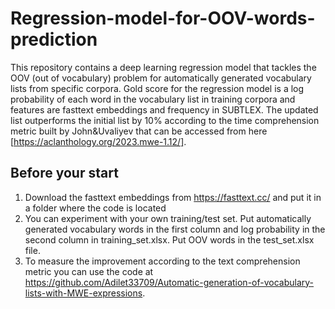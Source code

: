 # Regression-model-for-OOV-words-prediction
This repository contains a deep learning regression model that tackles the OOV (out of vocabulary) problem for automatically generated vocabulary lists from specific corpora. Gold score for the regression model is a log probability of each word in the vocabulary list in training corpora and features are fasttext embeddings and frequency in SUBTLEX. The updated list outperforms the initial list by 10% according to the time comprehension metric built by John&Uvaliyev that can be accessed from here [https://aclanthology.org/2023.mwe-1.12/]. 

## Before your start
1. Download the fasttext embeddings from https://fasttext.cc/ and put it in a folder where the code is located
2. You can experiment with your own training/test set. Put automatically generated vocabulary words in the first column and log probability in the second column in training_set.xlsx. Put OOV words in the test_set.xlsx file.
3. To measure the improvement according to the text comprehension metric you can use the code at https://github.com/Adilet33709/Automatic-generation-of-vocabulary-lists-with-MWE-expressions. 




